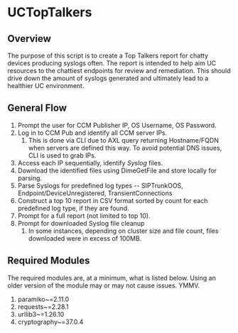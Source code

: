 # UCTopTalkers
## Overview

The purpose of this script is to create a Top Talkers report for chatty devices producing syslogs often.
The report is intended to help aim UC resources to the chattiest endpoints for review and remediation.
This should drive down the amount of syslogs generated and ultimately lead to a healthier UC environment.

## General Flow

1. Prompt the user for CCM Publisher IP, OS Username, OS Password.
2. Log in to CCM Pub and identify all CCM server IPs.
   1. This is done via CLI due to AXL query returning Hostname/FQDN when servers are defined this way. To avoid potential
DNS issues, CLI is used to grab IPs.
3. Access each IP sequentially, identify *Syslog* files.
4. Download the identified files using DimeGetFile and store locally for parsing.
5. Parse Syslogs for predefined log types -- SIPTrunkOOS, Endpoint/DeviceUnregistered, TransientConnections
6. Construct a top 10 report in CSV format sorted by count for each predefined log type, if they are found.
7. Prompt for a full report (not limited to top 10).
8. Prompt for downloaded Syslog file cleanup
   1. In some instances, depending on cluster size and file count, files downloaded were in excess of 100MB.

## Required Modules

The required modules are, at a minimum, what is listed below. 
Using an older version of the module may or may not cause issues.
YMMV.

1. paramiko~=2.11.0
2. requests~=2.28.1
3. urllib3~=1.26.10
4. cryptography~=37.0.4